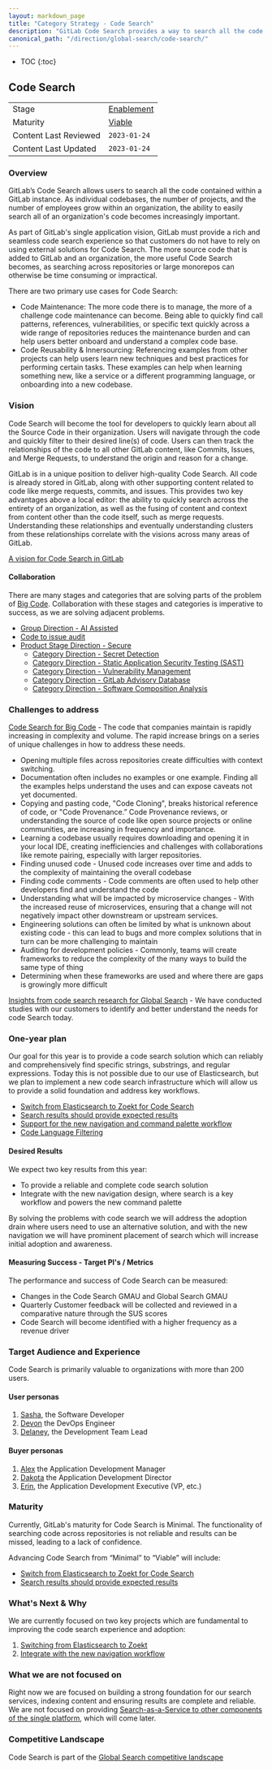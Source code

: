```yaml
---
layout: markdown_page
title: "Category Strategy - Code Search"
description: "GitLab Code Search provides a way to search all the code in GitLab."
canonical_path: "/direction/global-search/code-search/"
---
```


- TOC
{:toc}

## Code Search

| | |
| --- | --- |
| Stage | [Enablement](/direction/enablement/) |
| Maturity | [Viable](/direction/#maturity) |
| Content Last Reviewed | `2023-01-24` |
| Content Last Updated | `2023-01-24` |

### Overview

GitLab’s Code Search allows users to search all the code contained within a GitLab instance. As individual codebases, the number of projects, and the number of employees grow within an organization, the ability to easily search all of an organization's code becomes increasingly important.

As part of GitLab's single application vision, GitLab must provide a rich and seamless code search experience so that customers do not have to rely on using external solutions for Code Search. The more source code that is added to GitLab and an organization, the more useful Code Search becomes, as searching across repositories or large monorepos can otherwise be time consuming or impractical.

There are two primary use cases for Code Search:
* Code Maintenance: The more code there is to manage, the more of a challenge code maintenance can become. Being able to quickly find call patterns, references, vulnerabilities, or specific text quickly across a wide range of repositories reduces the maintenance burden and can help users better onboard and understand a complex code base.
* Code Reusability & Innersourcing: Referencing examples from other projects can help users learn new techniques and best practices for performing certain tasks. These examples can help when learning something new, like a service or a different programming language, or onboarding into a new codebase.

### Vision

Code Search will become the tool for developers to quickly learn about all the Source Code in their organization. Users will navigate through the code and quickly filter to their desired line(s) of code. Users can then track the relationships of the code to all other GitLab content, like Commits, Issues, and Merge Requests, to understand the origin and reason for a change.

GitLab is in a unique position to deliver high-quality Code Search. All code is already stored in GitLab, along with other supporting content related to code like merge requests, commits, and issues. This provides two key advantages above a local editor: the ability to quickly search across the entirety of an organization, as well as the fusing of content and context from content other than the code itself, such as merge requests. Understanding these relationships and eventually understanding clusters from these relationships correlate with the visions across many areas of GitLab.

[A vision for Code Search in GitLab](https://www.youtube.com/embed/pPooxvnsGS4)

#### Collaboration

There are many stages and categories that are solving parts of the problem of [Big Code](https://about.gitlab.com/direction/global-search/code-search/#challenges-to-address). Collaboration with these stages and categories is imperative to success, as we are solving adjacent problems.

* [Group Direction - AI Assisted](https://about.gitlab.com/direction/modelops/ai_assisted/)
* [Code to issue audit](https://gitlab.com/gitlab-org/gitlab/-/issues/740)
* [Product Stage Direction - Secure](https://about.gitlab.com/direction/application_security_testing/)
    * [Category Direction - Secret Detection](https://about.gitlab.com/direction/application_security_testing/secret-detection/secret-detection/)
    * [Category Direction - Static Application Security Testing (SAST)](https://about.gitlab.com/direction/application_security_testing/static-analysis/sast/)
    * [Category Direction - Vulnerability Management](https://about.gitlab.com/direction/security_risk_management/security-insights/vulnerability_management/)
    * [Category Direction - GitLab Advisory Database](https://about.gitlab.com/direction/application_security_testing/vulnerability-research/advisory-database/)
    * [Category Direction - Software Composition Analysis](https://about.gitlab.com/direction/application_security_testing/composition-analysis/software-composition-analysis/)

### Challenges to address

[Code Search for Big Code](https://gitlab.com/groups/gitlab-org/-/epics/6220) - The code that companies maintain is rapidly increasing in complexity and volume. The rapid increase brings on a series of unique challenges in how to address these needs.

* Opening multiple files across repositories create difficulties with context switching.
* Documentation often includes no examples or one example. Finding all the examples helps understand the uses and can expose caveats not yet documented.
* Copying and pasting code, "Code Cloning", breaks historical reference of code, or "Code Provenance.” Code Provenance reviews, or understanding the source of code like open source projects or online communities, are increasing in frequency and importance.
* Learning a codebase usually requires downloading and opening it in your local IDE, creating inefficiencies and challenges with collaborations like remote pairing, especially with larger repositories.
* Finding unused code - Unused code increases over time and adds to the complexity of maintaining the overall codebase
* Finding code comments - Code comments are often used to help other developers find and understand the code
* Understanding what will be impacted by microservice changes - With the increased reuse of microservices, ensuring that a change will not negatively impact other downstream or upstream services.
* Engineering solutions can often be limited by what is unknown about existing code - this can lead to bugs and more complex solutions that in turn can be more challenging to maintain
* Auditing for development policies - Commonly, teams will create frameworks to reduce the complexity of the many ways to build the same type of thing
* Determining when these frameworks are used and where there are gaps is growingly more difficult

[Insights from code search research for Global Search](https://gitlab.com/groups/gitlab-org/-/epics/5476) - We have conducted studies with our customers to identify and better understand the needs for code Search today.

### One-year plan

Our goal for this year is to provide a code search solution which can reliably and comprehensively find specific strings, substrings, and regular expressions. Today this is not possible due to our use of Elasticsearch, but we plan to implement a new code search infrastructure which will allow us to provide a solid foundation and address key workflows.

* [Switch from Elasticsearch to Zoekt for Code Search](https://gitlab.com/groups/gitlab-org/-/epics/9404)
* [Search results should provide expected results](https://gitlab.com/groups/gitlab-org/-/epics/8268)
* [Support for the new navigation and command palette workflow](https://gitlab.com/gitlab-org/gitlab/-/issues/382328)
* [Code Language Filtering](https://gitlab.com/groups/gitlab-org/-/epics/6236)

#### Desired Results

We expect two key results from this year:

* To provide a reliable and complete code search solution
* Integrate with the new navigation design, where search is a key workflow and powers the new command palette

By solving the problems with code search we will address the adoption drain where users need to use an alternative solution, and with the new navigation we will have prominent placement of search which will increase initial adoption and awareness.

#### Measuring Success - Target PI's / Metrics

The performance and success of Code Search can be measured:

* Changes in the Code Search GMAU and Global Search GMAU
* Quarterly Customer feedback will be collected and reviewed in a comparative nature through the SUS scores
* Code Search will become identified with a higher frequency as a revenue driver

### Target Audience and Experience

Code Search is primarily valuable to organizations with more than 200 users.

#### User personas

1. [Sasha](https://handbook.gitlab.com/handbook/marketing/strategic-marketing/persona-snippets/user-personas/sasha), the Software Developer
2. [Devon](https://handbook.gitlab.com/handbook/marketing/strategic-marketing/persona-snippets/user-personas/devon) the DevOps Engineer
3. [Delaney](https://handbook.gitlab.com/handbook/marketing/strategic-marketing/persona-snippets/user-personas/delaney), the Development Team Lead

#### Buyer personas

1. [Alex](https://handbook.gitlab.com/handbook/marketing/strategic-marketing/persona-snippets/buyer-personas/alex) the Application Development Manager
2. [Dakota](https://handbook.gitlab.com/handbook/marketing/strategic-marketing/persona-snippets/buyer-personas/dakota) the Application Development Director
3. [Erin](https://handbook.gitlab.com/handbook/marketing/strategic-marketing/persona-snippets/buyer-personas/erin), the Application Development Executive (VP, etc.)

### Maturity

Currently, GitLab's maturity for Code Search is Minimal. The functionality of searching code across repositories is not reliable and results can be missed, leading to a lack of confidence.

Advancing Code Search from “Minimal” to “Viable” will include:

* [Switch from Elasticsearch to Zoekt for Code Search](https://gitlab.com/groups/gitlab-org/-/epics/9404)
* [Search results should provide expected results](https://gitlab.com/groups/gitlab-org/-/epics/8268)

### What's Next & Why

We are currently focused on two key projects which are fundamental to improving the code search experience and adoption:

1. [Switching from Elasticsearch to Zoekt](https://gitlab.com/groups/gitlab-org/-/epics/9404)
1. [Integrate with the new navigation workflow](https://gitlab.com/gitlab-org/gitlab/-/issues/382328)

### What we are not focused on

Right now we are focused on building a strong foundation for our search services, indexing content and ensuring results are complete and reliable. We are not focused on providing [Search-as-a-Service to other components of the single platform](https://gitlab.com/groups/gitlab-org/-/epics/7660), which will come later.

### Competitive Landscape

Code Search is part of the [Global Search competitive landscape](https://about.gitlab.com/direction/global-search/#competitive-landscape)
